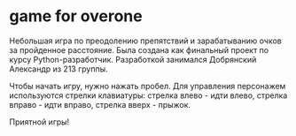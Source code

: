 # game for overone

Небольшая игра по преодолению препятствий и зарабатыванию очков за пройденное расстояние.
Была создана как финальный проект по курсу Python-разработчик.
Разработкой занимался Добрянский Александр из 213 группы.

Чтобы начать игру, нужно нажать пробел.
Для управления персонажем используются стрелки клавиатуры:
стрелка влево - идти влево,
стрелка вправо - идти вправо,
стрелка вверх - прыжок.

Приятной игры!
